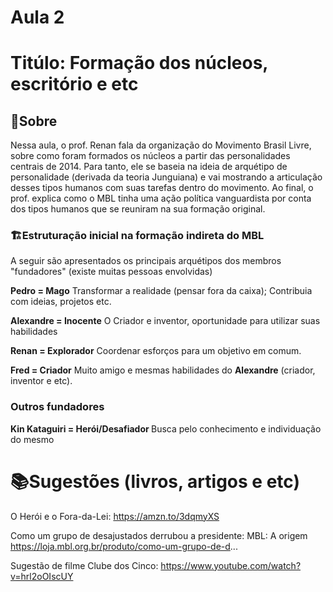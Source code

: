 
# Aula 2

# Titúlo: Formação dos núcleos, escritório e etc

## 📑Sobre
Nessa aula, o prof. Renan fala da organização do Movimento Brasil Livre, sobre como foram formados os núcleos a partir das personalidades centrais de 2014. Para tanto, ele se baseia na ideia de arquétipo de personalidade (derivada da teoria Junguiana) e vai mostrando a articulação desses tipos humanos com suas tarefas dentro do movimento. Ao final, o prof. explica como o MBL tinha uma ação política vanguardista por conta dos tipos humanos que se reuniram na sua formação original.

### 🏗️Estruturação inicial na formação indireta do MBL
A seguir são apresentados os principais arquétipos dos membros "fundadores" (existe muitas pessoas envolvidas)

<b>Pedro = Mago</b>
Transformar a realidade (pensar fora da caixa);
Contribuia com ideias, projetos etc.

<b>Alexandre = Inocente</b>
O	Criador e inventor, oportunidade para utilizar suas habilidades

<b>Renan = Explorador</b>
Coordenar esforços para um objetivo em comum.

<b>Fred = Criador</b>
Muito amigo e mesmas habilidades do <b> Alexandre</b> (criador, inventor e etc).

### Outros fundadores

<b>Kin Kataguiri = Herói/Desafiador </b>
Busca pelo conhecimento e individuação do mesmo 


# 📚Sugestões (livros, artigos e etc)
O Herói e o Fora-da-Lei: 
https://amzn.to/3dqmyXS

Como um grupo de desajustados derrubou a presidente: MBL: A origem
https://loja.mbl.org.br/produto/como-um-grupo-de-d...

Sugestão de filme
Clube dos Cinco:
https://www.youtube.com/watch?v=hrl2oOIscUY

